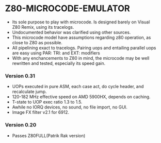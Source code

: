 # Z80-MICROCODE-EMULATOR
+ Its sole purpose to play with microcode. Is designed barely on Visual Z80 Remix, using its tracelogs.
+ Undocumented behavior was clarified using other sources.
+ This microcode model have assumptions regarding z80 operation, as close to Z80 as possible.
+ All pipelining exact to tracelogs. Pairing uops and entailing parallel uops are easy using PAR: TRI: and EXT: modifiers
+ With any enchancements to Z80 in mind, the microcode may be well rewritten and tested, especially its speed gain.
### Version 0.31
+ UOPs executed in pure ASM, each case act, do cycle header, and recalculate jump.
+ 120-182 MHz effective speed on AMD 5900HX, depends on caching.
+ T-state to UOP exec ratio 1.3 to 1.5.
+ Awhile no IORQ devices, no sound, no file import, no GUI.
+ Image FX filter v2.1 for 6912.
### Version 0.20
+ Passes Z80FULL(Patrik Rak version)
